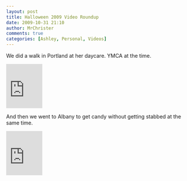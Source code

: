 ```yaml
---
layout: post
title: Halloween 2009 Video Roundup
date: 2009-10-31 21:10
author: MrChrister
comments: true
categories: [Ashley, Personal, Videos]
---
```

<p>We did a walk in Portland at her daycare. YMCA at the time.</p> <p><iframe src="https://skydrive.live.com/embed?cid=F443C8FEC5D6FFCE&amp;resid=F443C8FEC5D6FFCE%21219&amp;authkey=ALJpvrd7NkZhqfU" width="98" height="120" frameborder="0" scrolling="no"></iframe></p> <p>And then we went to Albany to get candy without getting stabbed at the same time.</p> <p><iframe src="https://skydrive.live.com/embed?cid=F443C8FEC5D6FFCE&amp;resid=F443C8FEC5D6FFCE%21221&amp;authkey=AAIGTiZvi49wXDE" width="98" height="120" frameborder="0" scrolling="no"></iframe></p>
